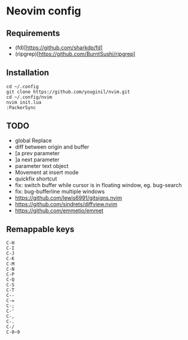 # Neovim config

## Requirements

- (fd)[https://github.com/sharkdp/fd]
- (ripgrep)[https://github.com/BurntSushi/ripgrep]

## Installation

```
cd ~/.config
git clone https://github.com/youginil/nvim.git
cd ~/.config/nvim
nvim init.lua
:PackerSync
```

## TODO

- global Replace
- diff between origin and buffer
- [a prev parameter
- ]a next parameter
- parameter text object
- Movement at insert mode
- quickfix shortcut
- fix: switch buffer while cursor is in floating window, eg. bug-search
- fix: bug-bufferline multiple windows
- https://github.com/lewis6991/gitsigns.nvim
- https://github.com/sindrets/diffview.nvim
- https://github.com/emmetio/emmet

## Remappable keys

```
C-H
C-I
C-J
C-K
C-M
C-N
C-P
C-Q
C-S
C-T
C--
C-=
C-;
C-'
C-,
C-.
C-/
C-0~9
```

